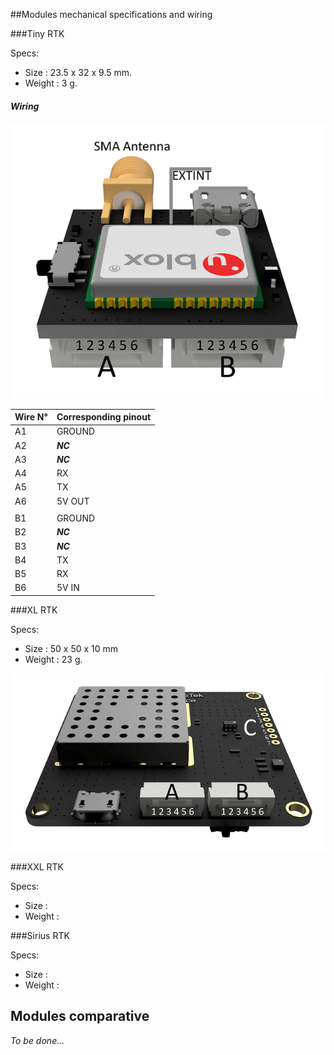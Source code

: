 ##Modules mechanical specifications and wiring

###Tiny RTK

Specs:
* Size : 23.5 x 32 x 9.5 mm.
* Weight : 3 g.

#### _Wiring_

<p align="center">
  <img src="./images/tinyw.png?raw=true" alt="Wiring tiny"/>
</p>


| Wire N° | Corresponding pinout |
|---------|----------------------|
| A1      | GROUND               |
| A2      | _**NC**_                 |
| A3      | _**NC**_                 |
| A4      | RX                   |
| A5      | TX                   |
| A6      | 5V OUT               |
|         |                      |
| B1      | GROUND               |
| B2      | _**NC**_                 |
| B3      | _**NC**_                 |
| B4      | TX                   |
| B5      | RX                   |
| B6      | 5V IN                |

###XL RTK

Specs:
* Size : 50 x 50 x 10 mm
* Weight : 23 g.

<p align="center">
  <img src="./images/xlw.png?raw=true" alt="Wiring XL"/>
</p>




###XXL RTK

Specs:
* Size : 
* Weight : 

###Sirius RTK

Specs:
* Size : 
* Weight : 









## Modules comparative

_To be done..._
